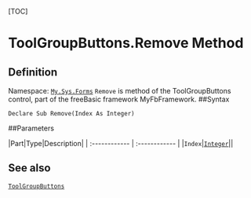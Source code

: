 [TOC]
# ToolGroupButtons.Remove Method

## Definition
Namespace: [`My.Sys.Forms`](My.Sys.Forms.md)
`Remove` is method of the ToolGroupButtons control, part of the freeBasic framework MyFbFramework.
##Syntax
```freeBasic
Declare Sub Remove(Index As Integer)
```

##Parameters

|Part|Type|Description|
| :------------ | :------------ |
|`Index`|[`Integer`]("https://www.freebasic.net/wiki/KeyPgInteger")||
## See also
[`ToolGroupButtons`](ToolGroupButtons.md)

